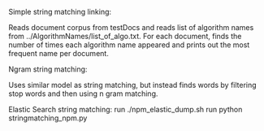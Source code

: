 Simple string matching linking:

Reads document corpus from testDocs and reads list of algorithm names from ../AlgorithmNames/list_of_algo.txt. For each document, finds the number of times each algorithm name appeared and prints out the most frequent name per document.


Ngram string matching:

Uses similar model as string matching, but instead finds words by filtering stop words and then using n gram matching.


Elastic Search string matching:
run ./npm_elastic_dump.sh
run python stringmatching_npm.py
